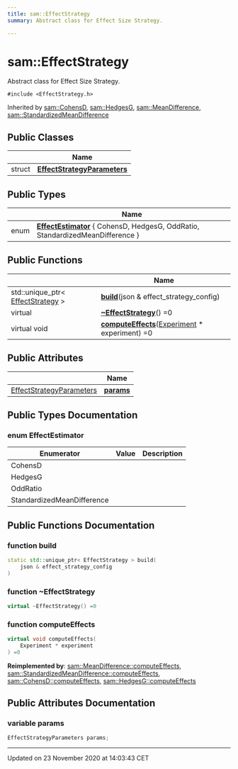 ```yaml
---
title: sam::EffectStrategy
summary: Abstract class for Effect Size Strategy.  

---
```


# sam::EffectStrategy




Abstract class for Effect Size Strategy. 

`#include <EffectStrategy.h>`



Inherited by [sam::CohensD](/doxygen/Classes/classsam_1_1_cohens_d/), [sam::HedgesG](/doxygen/Classes/classsam_1_1_hedges_g/), [sam::MeanDifference](/doxygen/Classes/classsam_1_1_mean_difference/), [sam::StandardizedMeanDifference](/doxygen/Classes/classsam_1_1_standardized_mean_difference/)


## Public Classes

|                | Name           |
| -------------- | -------------- |
| struct | **[EffectStrategyParameters](/doxygen/Classes/structsam_1_1_effect_strategy_1_1_effect_strategy_parameters/)**  |


## Public Types

|                | Name           |
| -------------- | -------------- |
| enum | **[EffectEstimator](/doxygen/Classes/classsam_1_1_effect_strategy/#enum-effectestimator)** { CohensD, HedgesG, OddRatio, StandardizedMeanDifference } |






## Public Functions

|                | Name           |
| -------------- | -------------- |
| std::unique_ptr< [EffectStrategy](/doxygen/Classes/classsam_1_1_effect_strategy/) > | **[build](/doxygen/Classes/classsam_1_1_effect_strategy/#function-build)**(json & effect_strategy_config)  |
| virtual  | **[~EffectStrategy](/doxygen/Classes/classsam_1_1_effect_strategy/#function-~effectstrategy)**() =0  |
| virtual void | **[computeEffects](/doxygen/Classes/classsam_1_1_effect_strategy/#function-computeeffects)**([Experiment](/doxygen/Classes/classsam_1_1_experiment/) * experiment) =0  |


## Public Attributes

|                | Name           |
| -------------- | -------------- |
| [EffectStrategyParameters](/doxygen/Classes/structsam_1_1_effect_strategy_1_1_effect_strategy_parameters/) | **[params](/doxygen/Classes/classsam_1_1_effect_strategy/#variable-params)**  |








## Public Types Documentation

### enum EffectEstimator


| Enumerator | Value | Description |
| ---------- | ----- | ----------- |
| CohensD |  |   |
| HedgesG |  |   |
| OddRatio |  |   |
| StandardizedMeanDifference |  |   |





































## Public Functions Documentation

### function build

```cpp
static std::unique_ptr< EffectStrategy > build(
    json & effect_strategy_config
)
```





























### function ~EffectStrategy

```cpp
virtual ~EffectStrategy() =0
```





























### function computeEffects

```cpp
virtual void computeEffects(
    Experiment * experiment
) =0
```


























**Reimplemented by**: [sam::MeanDifference::computeEffects](/doxygen/Classes/classsam_1_1_mean_difference/#function-computeeffects), [sam::StandardizedMeanDifference::computeEffects](/doxygen/Classes/classsam_1_1_standardized_mean_difference/#function-computeeffects), [sam::CohensD::computeEffects](/doxygen/Classes/classsam_1_1_cohens_d/#function-computeeffects), [sam::HedgesG::computeEffects](/doxygen/Classes/classsam_1_1_hedges_g/#function-computeeffects)






## Public Attributes Documentation

### variable params

```cpp
EffectStrategyParameters params;
```

































-------------------------------

Updated on 23 November 2020 at 14:03:43 CET
